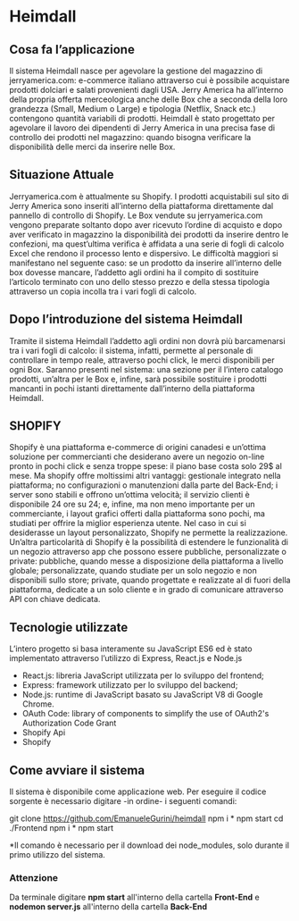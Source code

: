 # Heimdall


## Cosa fa l’applicazione

Il sistema Heimdall nasce per agevolare la gestione del magazzino di jerryamerica.com: e-commerce italiano attraverso cui è possibile acquistare prodotti dolciari e salati provenienti dagli USA. Jerry America ha all’interno della propria offerta merceologica anche delle Box che a seconda della loro grandezza (Small, Medium o Large) e tipologia (Netflix, Snack etc.) contengono quantità variabili di prodotti.
Heimdall è stato progettato per agevolare il lavoro dei dipendenti di Jerry America in una precisa fase di controllo dei prodotti nel magazzino: quando bisogna verificare la disponibilità delle merci da inserire nelle Box.


## Situazione Attuale

Jerryamerica.com è attualmente su Shopify.
I prodotti acquistabili sul sito di Jerry America sono inseriti all’interno della piattaforma direttamente dal pannello di controllo di Shopify. Le Box vendute su jerryamerica.com vengono preparate soltanto dopo aver ricevuto l’ordine di acquisto e dopo aver verificato in magazzino la disponibilità dei prodotti da inserire dentro le confezioni, ma quest’ultima verifica è affidata a una serie di fogli di calcolo Excel che rendono il processo lento e dispersivo. Le difficoltà maggiori si manifestano nel seguente caso: se un prodotto da inserire all’interno delle box dovesse mancare, l’addetto agli ordini ha il compito di sostituire l’articolo terminato con uno dello stesso prezzo e della stessa tipologia attraverso un copia incolla tra i vari fogli di calcolo.


## Dopo l’introduzione del sistema Heimdall

Tramite il sistema Heimdall l’addetto agli ordini non dovrà più barcamenarsi tra i vari fogli di calcolo: il sistema, infatti, permette al personale di controllare in tempo reale, attraverso pochi click, le merci disponibili per ogni Box.
Saranno presenti nel sistema: una sezione per il l’intero catalogo prodotti, un’altra per le Box e, infine, sarà possibile sostituire i prodotti mancanti in pochi istanti direttamente dall’interno della piattaforma Heimdall.


## SHOPIFY

Shopify è una piattaforma e-commerce di origini canadesi e un’ottima soluzione per commercianti che desiderano avere un negozio on-line pronto in pochi click e senza troppe spese: il piano base costa solo 29$ al mese. Ma shopify offre moltissimi altri vantaggi: gestionale integrato nella piattaforma; no configurazioni o manutenzioni dalla parte del Back-End; i server sono stabili e offrono un’ottima velocità; il servizio clienti è disponibile 24 ore su 24; e, infine, ma non meno importante per un commerciante, i layout grafici offerti dalla piattaforma sono pochi, ma studiati per offrire la miglior esperienza utente. Nel caso in cui si desiderasse un layout personalizzato, Shopify ne permette la realizzazione. Un’altra particolarità di Shopify è la possibilità di estendere le funzionalità di un negozio attraverso app che possono essere pubbliche, personalizzate o private: pubbliche, quando messe a disposizione della piattaforma a livello globale; personalizzate, quando studiate per un solo negozio e non disponibili sullo store; private, quando progettate e realizzate al di fuori della piattaforma, dedicate a un solo cliente e in grado di comunicare attraverso API con chiave dedicata. 


## Tecnologie utilizzate

L’intero progetto si basa interamente su JavaScript ES6 ed è stato implementato attraverso l’utilizzo di Express, React.js e Node.js

*	React.js: libreria JavaScript utilizzata per lo sviluppo del frontend;
*	Express: framework utilizzato per lo sviluppo del backend;
*	Node.js: runtime di JavaScript basato su JavaScript V8 di Google Chrome.
*	OAuth Code: library of components to simplify the use of OAuth2's Authorization Code Grant
*	Shopify Api
*	Shopify


## Come avviare il sistema

Il sistema è disponibile come applicazione web. Per eseguire il codice sorgente è necessario digitare -in ordine- i seguenti comandi:

git clone https://github.com/EmanueleGurini/heimdall
npm i     *
npm start
cd ./Frontend
npm i     *
npm start

*Il comando è necessario per il download dei node_modules, solo durante il primo utilizzo del sistema.


### Attenzione
Da terminale digitare __npm start__ all'interno della cartella __Front-End__ e __nodemon server.js__ all'interno della cartella __Back-End__
